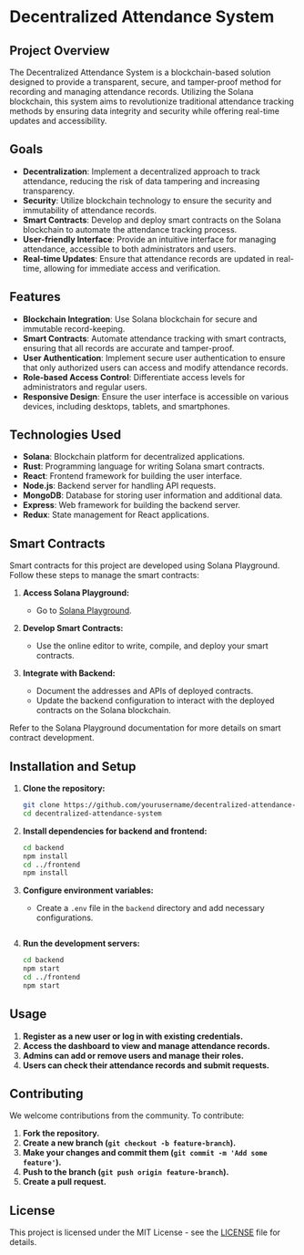 # Decentralized Attendance System

## Project Overview
The Decentralized Attendance System is a blockchain-based solution designed to provide a transparent, secure, and tamper-proof method for recording and managing attendance records. Utilizing the Solana blockchain, this system aims to revolutionize traditional attendance tracking methods by ensuring data integrity and security while offering real-time updates and accessibility.

## Goals
- **Decentralization**: Implement a decentralized approach to track attendance, reducing the risk of data tampering and increasing transparency.
- **Security**: Utilize blockchain technology to ensure the security and immutability of attendance records.
- **Smart Contracts**: Develop and deploy smart contracts on the Solana blockchain to automate the attendance tracking process.
- **User-friendly Interface**: Provide an intuitive interface for managing attendance, accessible to both administrators and users.
- **Real-time Updates**: Ensure that attendance records are updated in real-time, allowing for immediate access and verification.

## Features
- **Blockchain Integration**: Use Solana blockchain for secure and immutable record-keeping.
- **Smart Contracts**: Automate attendance tracking with smart contracts, ensuring that all records are accurate and tamper-proof.
- **User Authentication**: Implement secure user authentication to ensure that only authorized users can access and modify attendance records.
- **Role-based Access Control**: Differentiate access levels for administrators and regular users.
- **Responsive Design**: Ensure the user interface is accessible on various devices, including desktops, tablets, and smartphones.

## Technologies Used
- **Solana**: Blockchain platform for decentralized applications.
- **Rust**: Programming language for writing Solana smart contracts.
- **React**: Frontend framework for building the user interface.
- **Node.js**: Backend server for handling API requests.
- **MongoDB**: Database for storing user information and additional data.
- **Express**: Web framework for building the backend server.
- **Redux**: State management for React applications.

## Smart Contracts

Smart contracts for this project are developed using Solana Playground. Follow these steps to manage the smart contracts:

1. **Access Solana Playground:**
   - Go to [Solana Playground](https://beta.solpg.io/).

2. **Develop Smart Contracts:**
   - Use the online editor to write, compile, and deploy your smart contracts.

3. **Integrate with Backend:**
   - Document the addresses and APIs of deployed contracts.
   - Update the backend configuration to interact with the deployed contracts on the Solana blockchain.

Refer to the Solana Playground documentation for more details on smart contract development.

## Installation and Setup
1. **Clone the repository:**
    ```bash
    git clone https://github.com/yourusername/decentralized-attendance-system.git
    cd decentralized-attendance-system
    ```

2. **Install dependencies for backend and frontend:**
    ```bash
    cd backend
    npm install
    cd ../frontend
    npm install
    ```

3. **Configure environment variables:**
    - Create a `.env` file in the `backend` directory and add necessary configurations.


    ```

4. **Run the development servers:**
    ```bash
    cd backend
    npm start
    cd ../frontend
    npm start
    ```

## Usage
1. **Register as a new user or log in with existing credentials.**
2. **Access the dashboard to view and manage attendance records.**
3. **Admins can add or remove users and manage their roles.**
4. **Users can check their attendance records and submit requests.**

## Contributing
We welcome contributions from the community. To contribute:
1. **Fork the repository.**
2. **Create a new branch (`git checkout -b feature-branch`).**
3. **Make your changes and commit them (`git commit -m 'Add some feature'`).**
4. **Push to the branch (`git push origin feature-branch`).**
5. **Create a pull request.**

## License
This project is licensed under the MIT License - see the [LICENSE](LICENSE) file for details.
